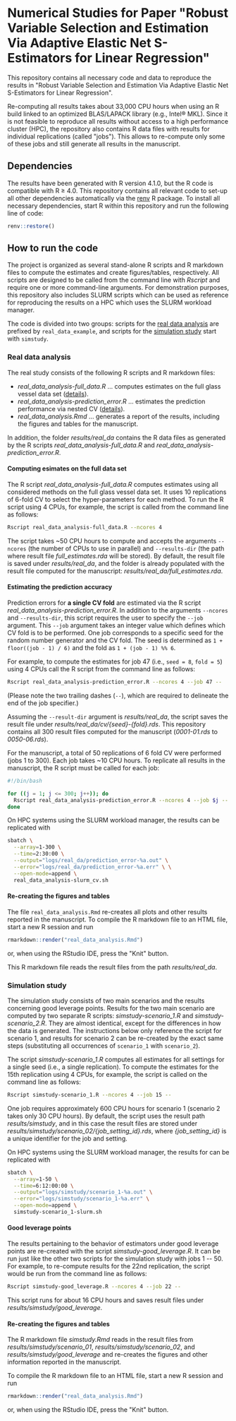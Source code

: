 # Numerical Studies for Paper "Robust Variable Selection and Estimation Via Adaptive Elastic Net S-Estimators for Linear Regression"

This repository contains all necessary code and data to reproduce the results in "Robust Variable Selection and Estimation Via Adaptive Elastic Net S-Estimators for Linear Regression".

Re-computing all results takes about 33,000 CPU hours when using an R build linked to an optimized BLAS/LAPACK library (e.g., Intel® MKL).
Since it is not feasible to reproduce all results without access to a high performance cluster (HPC), the repository also contains R data files with results for individual replications (called "jobs").
This allows to re-compute only some of these jobs and still generate all results in the manuscript.

## Dependencies

The results have been generated with R version 4.1.0, but the R code is compatible with R ≥ 4.0.
This repository contains all relevant code to set-up all other dependencies automatically via the [renv](https://rstudio.github.io/renv/) R package.
To install all necessary dependencies, start R within this repository and run the following line of code:

```r
renv::restore()
```

## How to run the code

The project is organized as several stand-alone R scripts and R markdown files to compute the estimates and create figures/tables, respectively.
All scripts are designed to be called from the command line with *Rscript* and require one or more command-line arguments.
For demonstration purposes, this repository also includes SLURM scripts which can be used as reference for reproducing the results on a HPC which uses the SLURM workload manager.

The code is divided into two groups: scripts for the [real data analysis](#real-data-analysis) are prefixed by `real_data_example`, and scripts for the [simulation study](#simulation-study) start with `simstudy`.

### Real data analysis

The real study consists of the following R scripts and R markdown files:

* *real_data_analysis-full_data.R* … computes estimates on the full glass vessel data set ([details](#computing-esimates-on-the-full-data-set)).
* *real_data_analysis-prediction_error.R* … estimates the prediction performance via nested CV ([details](#estimating-the-prediction-accuracy)).
* *real_data_analysis.Rmd* … generates a report of the results, including the figures and tables for the manuscript.

In addition, the folder *results/real_da* contains the R data files as generated by the R scripts *real_data_analysis-full_data.R* and *real_data_analysis-prediction_error.R*.

#### Computing esimates on the full data set

The R script *real_data_analysis-full_data.R* computes estimates using all considered methods on the full glass vessel data set.
It uses 10 replications of 6-fold CV to select the hyper-parameters for each method.
To run the R script using 4 CPUs, for example, the script is called from the command line as follows:

```sh
Rscript real_data_analysis-full_data.R --ncores 4
```

The script takes ~50 CPU hours to compute and accepts the arguments `--ncores` (the number of CPUs to use in parallel) and `--results-dir` (the path where result file *full_estimates.rda* will be stored).
By default, the result file is saved under *results/real_da*, and the folder is already populated with the result file computed for the manuscript: *results/real_da/full_estimates.rda*.

#### Estimating the prediction accuracy

Prediction errors for **a single CV fold** are estimated via the R script *real_data_analysis-prediction_error.R*.
In addition to the arguments `--ncores` and `--results-dir`, this script requires the user to specify the `--job` argument.
This `--job` argument takes an integer value which defines which CV fold is to be performed.
One job corresponds to a specific seed for the random number generator and the CV fold.
The seed is determined as `1 + floor((job - 1) / 6)` and the fold as `1 + (job - 1) %% 6`.

For example, to compute the estimates for job 47 (i.e., `seed = 8`, `fold = 5`) using 4 CPUs call the R script from the command line as follows:

```sh
Rscript real_data_analysis-prediction_error.R --ncores 4 --job 47 --
```

(Please note the two trailing dashes (`--`), which are required to delineate the end of the job specifier.)

Assuming the `--result-dir` argument is *results/real_da*, the script saves the result file under *results/real_da/cv/{seed}-{fold}.rds*.
This repository contains all 300 result files computed for the manuscript (*0001-01.rds* to *0050-06.rds*).

For the manuscript, a total of 50 replications of 6 fold CV were performed (jobs 1 to 300).
Each job takes ~10 CPU hours.
To replicate all results in the manuscript, the R script must be called for each job:

```sh
#!/bin/bash

for ((j = 1; j <= 300; j++)); do
  Rscript real_data_analysis-prediction_error.R --ncores 4 --job $j --
done
```

On HPC systems using the SLURM workload manager, the results can be replicated with

```sh
sbatch \
  --array=1-300 \
  --time=2:30:00 \
  --output="logs/real_da/prediction_error-%a.out" \
  --error="logs/real_da/prediction_error-%a.err" \ \
  --open-mode=append \
  real_data_analysis-slurm_cv.sh
```

#### Re-creating the figures and tables

The file `real_data_analysis.Rmd` re-creates all plots and other results reported in the manuscript.
To compile the R markdown file to an HTML file, start a new R session and run

```r
rmarkdown::render("real_data_analysis.Rmd")
```

or, when using the RStudio IDE, press the "Knit" button.

This R markdown file reads the result files from the path *results/real_da*.

### Simulation study

The simulation study consists of two main scenarios and the results concerning good leverage points.
Results for the two main scenario are computed by two separate R scripts: *simstudy-scenario_1.R* and *simstudy-scenario_2.R*.
They are almost identical, except for the differences in how the data is generated.
The instructions below only reference the script for scenario 1, and results for scenario 2 can be re-created by the exact same steps (substituting all occurrences of `scenario_1` with `scenario_2`).

The script *simstudy-scenario_1.R* computes all estimates for all settings for a single seed (i.e., a single replication).
To compute the estimates for the 15th replication using 4 CPUs, for example, the script is called on the command line as follows:

```sh
Rscript simstudy-scenario_1.R --ncores 4 --job 15 --
```

One job requires approximately 600 CPU hours for scenario 1 (scenario 2 takes only 30 CPU hours).
By default, the script uses the result path *results/simstudy*, and in this case the result files are stored under *results/simstudy/scenario_02/{job_setting_id}.rds*, where *{job_setting_id}* is a unique identifier for the job and setting.

On HPC systems using the SLURM workload manager, the results for can be replicated with

```sh
sbatch \
  --array=1-50 \
  --time=6:12:00:00 \
  --output="logs/simstudy/scenario_1-%a.out" \
  --error="logs/simstudy/scenario_1-%a.err" \
  --open-mode=append \
  simstudy-scenario_1-slurm.sh
```

#### Good leverage points

The results pertaining to the behavior of estimators under good leverage points are re-created with the script *simstudy-good_leverage.R*.
It can be run just like the other two scripts for the simulation study with jobs 1 -- 50.
For example, to re-compute results for the 22nd replication, the script would be run from the command line as follows:

```sh
Rscript simstudy-good_leverage.R --ncores 4 --job 22 --
```

This script runs for about 16 CPU hours and saves result files under *results/simstudy/good_leverage*.

#### Re-creating the figures and tables

The R markdown file *simstudy.Rmd* reads in the result files from *results/simstudy/scenario_01*, *results/simstudy/scenario_02*, and *results/simstudy/good_leverage* and re-creates the figures and other information reported in the manuscript.

To compile the R markdown file to an HTML file, start a new R session and run

```r
rmarkdown::render("real_data_analysis.Rmd")
```

or, when using the RStudio IDE, press the "Knit" button.
